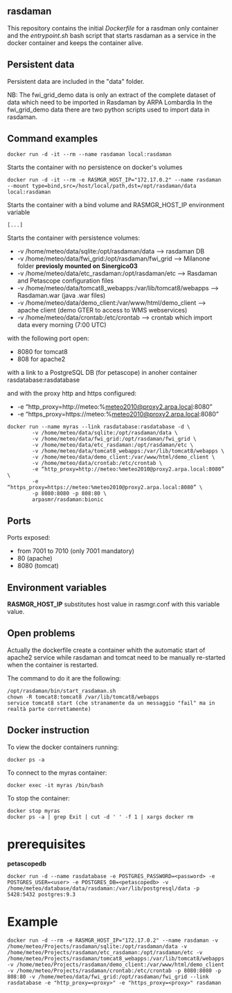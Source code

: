 ## rasdaman

This repository contains the initial _Dockerfile_ for a rasdman only container and the _entrypoint.sh_ bash script that starts rasdaman as a service in the docker container and keeps the container alive.

## Persistent data

Persistent data are included in the "data" folder. 

NB: The fwi_grid_demo data is only an extract of the complete dataset of data which need to be imported in Rasdaman by ARPA Lombardia
In the fwi_grid_demo data there are two python scripts used to import data in rasdaman.

## Command examples
`
docker run -d -it --rm --name rasdaman local:rasdaman
`

Starts the container with no persistence on docker's volumes

```
docker run -d -it --rm -e RASMGR_HOST_IP="172.17.0.2" --name rasdaman --mount type=bind,src=/host/local/path,dst=/opt/rasdaman/data local:rasdaman
```


Starts the container with a bind volume and RASMGR_HOST_IP environment variable

```
[...]
```


Starts the container with persistence volumes:

- -v /home/meteo/data/sqlite:/opt/rasdaman/data  --> rasdaman DB
- -v /home/meteo/data/fwi_grid:/opt/rasdaman/fwi_grid --> Milanone folder **previosly mounted on Sinergico03**
- -v /home/meteo/data/etc_rasdaman:/opt/rasdaman/etc --> Rasdaman and Petascope configuration files
- -v /home/meteo/data/tomcat8_webapps:/var/lib/tomcat8/webapps --> Rasdaman.war (java  .war files)
- -v /home/meteo/data/demo_client:/var/www/html/demo_client --> apache client (demo GTER to access to WMS webservices)
- -v /home/meteo/data/crontab:/etc/crontab --> crontab which import data every morning (7:00 UTC)

with the following port open: 

- 8080 for tomcat8
- 808 for apache2

with a link to a PostgreSQL DB (for petascope) in anoher container rasdatabase:rasdatabase

and with the proxy http and https configured:

- -e “http_proxy=http://meteo:%meteo2010@proxy2.arpa.local:8080” 
- -e “https_proxy=https://meteo:%meteo2010@proxy2.arpa.local:8080”

```
docker run --name myras --link rasdatabase:rasdatabase -d \
        -v /home/meteo/data/sqlite:/opt/rasdaman/data \
        -v /home/meteo/data/fwi_grid:/opt/rasdaman/fwi_grid \
        -v /home/meteo/data/etc_rasdaman:/opt/rasdaman/etc \
        -v /home/meteo/data/tomcat8_webapps:/var/lib/tomcat8/webapps \
        -v /home/meteo/data/demo_client:/var/www/html/demo_client \
        -v /home/meteo/data/crontab:/etc/crontab \
        -e “http_proxy=http://meteo:%meteo2010@proxy2.arpa.local:8080” \
        -e “https_proxy=https://meteo:%meteo2010@proxy2.arpa.local:8080” \
        -p 8080:8080 -p 808:80 \
        arpasmr/rasdaman:bionic
```

## Ports

Ports exposed: 
- from 7001 to 7010 (only 7001 mandatory)
- 80 (apache)
- 8080 (tomcat)


## Environment variables

**RASMGR_HOST_IP** substitutes host value in rasmgr.conf with this variable value.


## Open problems

Actually the dockerfile create a container whith the automatic start of apache2 service while rasdaman and tomcat need to be manually re-started when the container is restarted.

The command to do it are the following:
```
/opt/rasdaman/bin/start_rasdaman.sh
chown -R tomcat8:tomcat8 /var/lib/tomcat8/webapps
service tomcat8 start (che stranamente da un messaggio "fail" ma in realtà parte correttamente)
```

## Docker instruction
To view the docker containers running:
```
docker ps -a   
```
To connect to the myras container:
```
docker exec -it myras /bin/bash
```
To stop the container:
```
docker stop myras 
docker ps -a | grep Exit | cut -d ' ' -f 1 | xargs docker rm
```
# prerequisites
__petascopedb__
```
docker run -d --name rasdatabase -e POSTGRES_PASSWORD=<password> -e POSTGRES_USER=<user> -e POSTGRES_DB=<petascopedb> -v /home/meteo/database/data/rasdaman:/var/lib/postgresql/data -p 5428:5432 postgres:9.3
```
# Example
```
docker run -d --rm -e RASMGR_HOST_IP="172.17.0.2" --name rasdaman -v /home/meteo/Projects/rasdaman/sqlite:/opt/rasdaman/data -v /home/meteo/Projects/rasdaman/etc_rasdaman:/opt/rasdaman/etc -v /home/meteo/Projects/rasdaman/tomcat8_webapps:/var/lib/tomcat8/webapps -v /home/meteo/Projects/rasdaman/demo_client:/var/www/html/demo_client -v /home/meteo/Projects/rasdaman/crontab:/etc/crontab -p 8080:8080 -p 808:80 -v /home/meteo/data/fwi_grid:/opt/rasdaman/fwi_grid --link rasdatabase -e "http_proxy=<proxy>" -e "https_proxy=<proxy>" rasdaman
 ```
